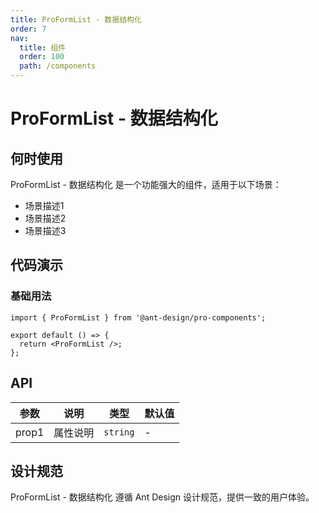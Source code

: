 ```yaml
---
title: ProFormList - 数据结构化
order: 7
nav:
  title: 组件
  order: 100
  path: /components
---
```


# ProFormList - 数据结构化

## 何时使用

ProFormList - 数据结构化 是一个功能强大的组件，适用于以下场景：

- 场景描述1
- 场景描述2
- 场景描述3

## 代码演示

### 基础用法

```tsx
import { ProFormList } from '@ant-design/pro-components';

export default () => {
  return <ProFormList />;
};
```

## API

| 参数  | 说明     | 类型     | 默认值 |
| ----- | -------- | -------- | ------ |
| prop1 | 属性说明 | `string` | -      |

## 设计规范

ProFormList - 数据结构化 遵循 Ant Design 设计规范，提供一致的用户体验。
